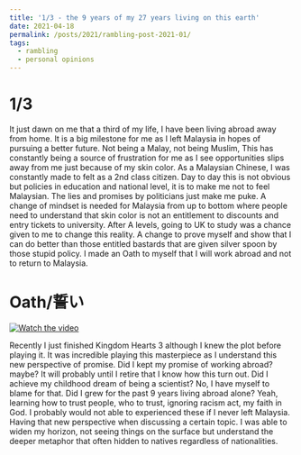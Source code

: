 ```yaml
---
title: '1/3 - the 9 years of my 27 years living on this earth'
date: 2021-04-18
permalink: /posts/2021/rambling-post-2021-01/
tags:
  - rambling
  - personal opinions
---
```


1/3 
======
It just dawn on me that a third of my life, I have been living abroad away from home. It is a big milestone for me as I left Malaysia in hopes of pursuing a better future. Not being a Malay, not being Muslim, This has constantly being a source of frustration for me as I see opportunities slips away from me just because of my skin color. As a Malaysian Chinese, I was constantly made to felt as a 2nd class citizen. Day to day this is not obvious but policies in education and national level, it is to make me not to feel Malaysian. The lies and promises by politicians just make me puke. A change of mindset is needed for Malaysia from up to bottom where people need to understand that skin color is not an entitlement to discounts and entry tickets to university. After A levels, going to UK to study was a chance given to me to change this reality. A change to prove myself and show that I can do better than those entitled bastards that are given silver spoon by those stupid policy. I made an Oath to myself that I will work abroad and not to return to Malaysia.

Oath/誓い
=====

[![Watch the video](https://img.youtube.com/vi/Xpy3pGXg5CU/0.jpg)](https://youtu.be/Xpy3pGXg5CU)

Recently I just finished Kingdom Hearts 3 although I knew the plot before playing it. It was incredible playing this masterpiece as I understand this new perspective of promise. Did I kept my promise of working abroad? maybe? It will probably until I retire that I know how this turn out. Did I achieve my childhood dream of being a scientist? No, I have myself to blame for that. Did I grew for the past 9 years living abroad alone? Yeah, learning how to trust people, who to trust, ignoring racism act, my faith in God. I probably would not able to experienced these if I never left Malaysia. Having that new perspective when discussing a certain topic. I was able to widen my horizon, not seeing things on the surface but understand the deeper metaphor that often hidden to natives regardless of nationalities.
